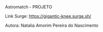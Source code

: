 Astromatch - PROJETO

Link Surge:  https://gigantic-knee.surge.sh/


Autora: Natalia Amorim Pereira do Nascimento